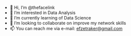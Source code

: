- 👋 Hi, I’m @thefacelink
- 👀 I’m interested in Data Analysis 
- 🌱 I’m currently learning of Data Science
- 💞️ I’m looking to collaborate on improve my network skills
- 📫 You can reach me via e-mail: efzetraker@gmail.com

<!---
thefacelink/thefacelink is a ✨ special ✨ repository because its `README.md` (this file) appears on your GitHub profile.
You can click the Preview link to take a look at your changes.
--->

